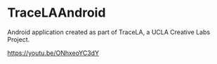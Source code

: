 # TraceLAAndroid

Android application created as part of TraceLA, a UCLA Creative Labs Project.

https://youtu.be/ONhxeoYC3dY
